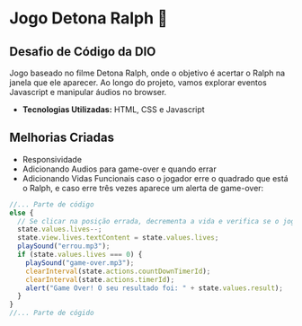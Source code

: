 # Jogo Detona Ralph 👊

Desafio de Código da DIO
---
Jogo baseado no filme Detona Ralph, onde o objetivo é acertar o Ralph na janela que ele aparecer. Ao longo do projeto, vamos explorar eventos Javascript e manipular áudios no browser.

- **Tecnologias Utilizadas:** HTML, CSS e Javascript

## Melhorias Criadas

- Responsividade
- Adicionando Audios para game-over e quando errar
- Adicionando Vidas Funcionais caso o jogador erre o quadrado que está o Ralph, e caso erre três vezes aparece um alerta de game-over:

```javascript
//... Parte de código
else {
  // Se clicar na posição errada, decrementa a vida e verifica se o jogo acabou
  state.values.lives--;
  state.view.lives.textContent = state.values.lives;
  playSound("errou.mp3");
  if (state.values.lives === 0) {
    playSound("game-over.mp3");
    clearInterval(state.actions.countDownTimerId);
    clearInterval(state.actions.timerId);
    alert("Game Over! O seu resultado foi: " + state.values.result);
  }
}
//... Parte de cógido
